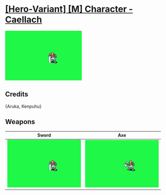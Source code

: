 # [\[Hero-Variant\] \[M\] Character - Caellach](./%5BHero-Variant%5D%20%5BM%5D%20Character%20-%20Caellach)

<img src="./1.%20Sword/Sword_000.png" alt="[Hero-Variant] [M] Character - Caellach standing" />

## Credits

{Aruka, Kenpuhu}

## Weapons


|Sword |Axe |
|  :---: | :---: |
| <img alt="Sword animation" src="./1.%20Sword/Sword.gif" /> | <img alt="Axe animation" src="./3.%20Axe/Axe.gif" /> |
